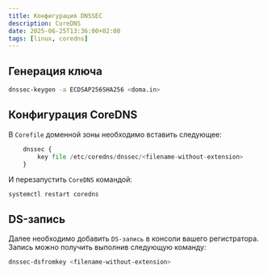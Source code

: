 ```yaml
---
title: Конфигурация DNSSEC
description: CoreDNS
date: 2025-06-25T13:36:00+02:00
tags: [linux, coredns]
---
```

## Генерация ключа

```bash
dnssec-keygen -a ECDSAP256SHA256 <doma.in>
```

## Конфигурация CoreDNS

В `Corefile` доменной зоны необходимо вставить следующее:

```python
	dnssec {
		key file /etc/coredns/dnssec/<filename-without-extension>
	}
```

И перезапустить `CoreDNS` командой:

```shell
systemctl restart coredns
```

## DS-запись

Далее необходимо добавить `DS-запись` в консоли вашего регистратора.\
Запись можно получить выполнив следующую команду:

```bash
dnssec-dsfromkey <filename-without-extension>
```
